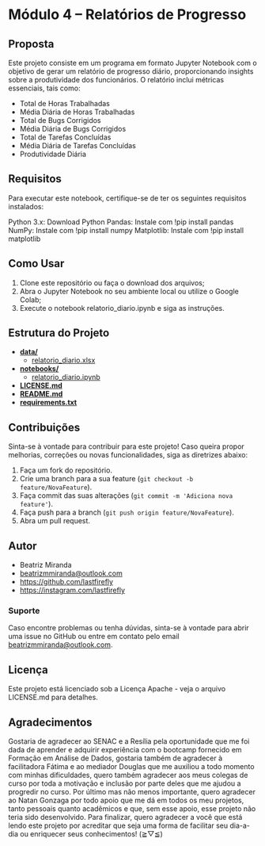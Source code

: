 # **Módulo 4 – Relatórios de Progresso**

## Proposta

Este projeto consiste em um programa em formato Jupyter Notebook com o objetivo de gerar um relatório de progresso diário, proporcionando insights sobre a produtividade dos funcionários. O relatório inclui métricas essenciais, tais como:

- Total de Horas Trabalhadas
- Média Diária de Horas Trabalhadas
- Total de Bugs Corrigidos
- Média Diária de Bugs Corrigidos
- Total de Tarefas Concluídas
- Média Diária de Tarefas Concluídas
- Produtividade Diária

## Requisitos

Para executar este notebook, certifique-se de ter os seguintes requisitos instalados:

Python 3.x: Download Python
Pandas: Instale com !pip install pandas
NumPy: Instale com !pip install numpy
Matplotlib: Instale com !pip install matplotlib


## Como Usar

1. Clone este repositório ou faça o download dos arquivos;
2. Abra o Jupyter Notebook no seu ambiente local ou utilize o Google Colab;
3. Execute o notebook relatorio_diario.ipynb e siga as instruções.


## Estrutura do Projeto

- [**data/**](./data)
  - [relatorio_diario.xlsx](./data/relatorio_diario.xlsx)
- [**notebooks/**](./notebooks)
  - [relatorio_diario.ipynb](./notebooks/relatorio_diario.ipynb)
- [**LICENSE.md**](./LICENSE.md)
- [**README.md**](./README.md)
- [**requirements.txt**](./requirements.txt)

## Contribuições

Sinta-se à vontade para contribuir para este projeto! Caso queira propor melhorias, correções ou novas funcionalidades, siga as diretrizes abaixo:

1. Faça um fork do repositório.
2. Crie uma branch para a sua feature (`git checkout -b feature/NovaFeature`).
3. Faça commit das suas alterações (`git commit -m 'Adiciona nova feature'`).
4. Faça push para a branch (`git push origin feature/NovaFeature`).
5. Abra um pull request.

## Autor

- Beatriz Miranda
- beatrizmmiranda@outlook.com
- https://github.com/lastfirefly
- https://instagram.com/lastfirefly

### Suporte

Caso encontre problemas ou tenha dúvidas, sinta-se à vontade para abrir uma issue no GitHub ou entre em contato pelo email beatrizmmiranda@outlook.com.

## Licença
Este projeto está licenciado sob a Licença Apache - veja o arquivo LICENSE.md para detalhes.

## Agradecimentos
Gostaria de agradecer ao SENAC e a Resília pela oportunidade que me foi dada de aprender e adquirir experiência com o bootcamp fornecido em Formação em Análise de Dados, gostaria também de agradecer à facilitadora Fátima e ao mediador Douglas que me auxiliou a todo momento com minhas dificuldades, quero também agradecer aos meus colegas de curso por toda a motivação e inclusão por parte deles que me ajudou a progredir no curso. Por último mas não menos importante, quero agradecer ao Natan Gonzaga por todo apoio que me dá em todos os meu projetos, tanto pessoais quanto acadêmicos e que, sem esse apoio, esse projeto não teria sido desenvolvido. Para finalizar, quero agradecer a você que está lendo este projeto por acreditar que seja uma forma de facilitar seu dia-a-dia ou enriquecer seus conhecimentos! (≧▽≦)
